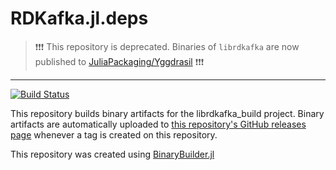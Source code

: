 # RDKafka.jl.deps

> ❗❗❗ This repository is deprecated. Binaries of `librdkafka` are now published to [JuliaPackaging/Yggdrasil](https://github.com/JuliaPackaging/Yggdrasil/tree/master/L/librdkafka) ❗❗❗

----------

[![Build Status](https://travis-ci.org/dfdx/RDKafka.jl.deps.svg?branch=master)](https://travis-ci.org/dfdx/RDKafka.jl.deps)

This repository builds binary artifacts for the librdkafka_build project. Binary artifacts are automatically uploaded to
[this repository's GitHub releases page](https://github.com/dfdx/RDKafka.jl.deps/releases) whenever a tag is created
on this repository.

This repository was created using [BinaryBuilder.jl](https://github.com/JuliaPackaging/BinaryBuilder.jl)
